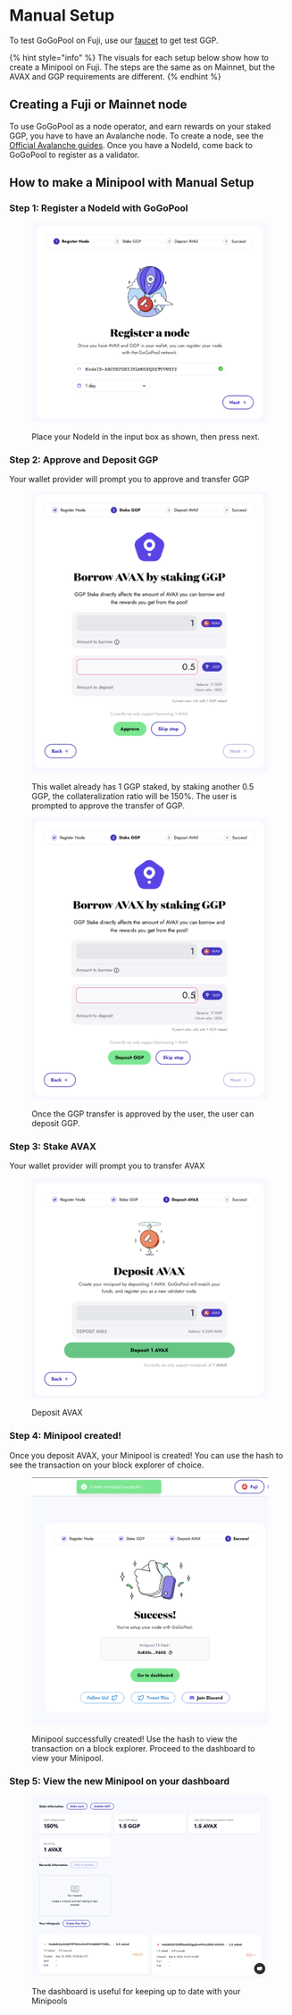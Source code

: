 # Manual Setup

To test GoGoPool on Fuji, use our [faucet](https://anr-ggp-faucet.fly.dev/) to get test GGP.

{% hint style="info" %}
The visuals for each setup below show how to create a Minipool on Fuji. The steps are the same as on Mainnet, but the AVAX and GGP requirements are different.
{% endhint %}

## Creating a Fuji or Mainnet node

To use GoGoPool as a node operator, and earn rewards on your staked GGP, you have to have an Avalanche node. To create a node, see the [Official Avalanche guides](https://docs.avax.network/nodes). Once you have a NodeId, come back to GoGoPool to register as a validator.

## How to make a Minipool with Manual Setup

### Step 1: Register a NodeId with GoGoPool

<figure><img src="../../.gitbook/assets/gogopool_register_node.png" alt=""><figcaption><p>Place your NodeId in the input box as shown, then press next.</p></figcaption></figure>

### Step 2: Approve and Deposit GGP

Your wallet provider will prompt you to approve and transfer GGP

<figure><img src="../../.gitbook/assets/gogopool_stake_ggp.png" alt=""><figcaption><p>This wallet already has 1 GGP staked, by staking another 0.5 GGP, the collateralization ratio will be 150%. The user is prompted to approve the transfer of GGP.</p></figcaption></figure>

<figure><img src="../../.gitbook/assets/gogopool_deposit_ggp_success.png" alt=""><figcaption><p>Once the GGP transfer is approved by the user, the user can deposit GGP.</p></figcaption></figure>

### Step 3: Stake AVAX

Your wallet provider will prompt you to transfer AVAX

<figure><img src="../../.gitbook/assets/gogopool_deposit_avax.png" alt=""><figcaption><p>Deposit AVAX</p></figcaption></figure>

### Step 4: Minipool created!

Once you deposit AVAX, your Minipool is created! You can use the hash to see the transaction on your block explorer of choice.

<figure><img src="../../.gitbook/assets/gogopool_minipool_successfully_created.png" alt=""><figcaption><p>Minipool successfully created! Use the hash to view the transaction on a block explorer. Proceed to the dashboard to view your Minipool.</p></figcaption></figure>

### Step 5: View the new Minipool on your dashboard

<figure><img src="../../.gitbook/assets/gogopool_minipool_dashboard.png" alt=""><figcaption><p>The dashboard is useful for keeping up to date with your Minipools</p></figcaption></figure>
